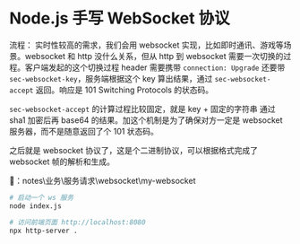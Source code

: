 # Node.js 手写 WebSocket 协议

流程：
实时性较高的需求，我们会用 websocket 实现，比如即时通讯、游戏等场景。websocket 和 http 没什么关系，但从 http 到 websocket 需要一次切换的过程。客户端发起的这个切换过程 header 需要携带 `connection: Upgrade` 还要带 `sec-websocket-key`，服务端根据这个 key 算出结果，通过 `sec-websocket-accept` 返回。响应是 101 Switching Protocols 的状态码。

`sec-websocket-accept` 的计算过程比较固定，就是 key + 固定的字符串 通过 sha1 加密后再 base64 的结果。加这个机制是为了确保对方一定是 websocket 服务器，而不是随意返回了个 101 状态码。

之后就是 websocket 协议了，这是个二进制协议，可以根据格式完成了 websocket 帧的解析和生成。

🌰：notes\业务\服务请求\websocket\my-websocket

```sh
# 启动一个 ws 服务
node index.js

# 访问前端页面 http://localhost:8080
npx http-server .
```
